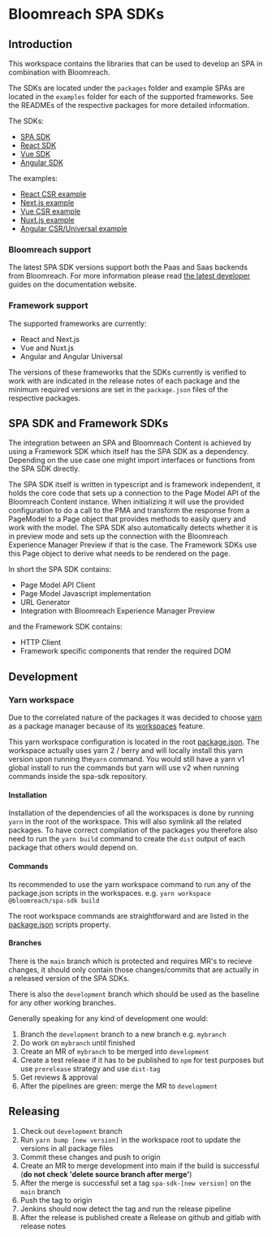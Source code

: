 # Bloomreach SPA SDKs

## Introduction

This workspace contains the libraries that can be used to develop an SPA in
combination with Bloomreach.

The SDKs are located under the `packages` folder and example SPAs are located in
the `examples` folder for each of the supported frameworks. See the READMEs of
the respective packages for more detailed information.

The SDKs:

- [SPA SDK](./packages/spa-sdk/README.md)
- [React SDK](./packages/react-sdk/README.md)
- [Vue SDK](./packages/vue-sdk/README.md)
- [Angular SDK](./packages/ng-sdk/README.md)

The examples:

- [React CSR example](./examples/react/README.md)
- [Next.js example](./examples/next/README.md)
- [Vue CSR example](./examples/vue/README.md)
- [Nuxt.js example](./examples/nuxt/README.md)
- [Angular CSR/Universal example](./examples/angular/README.md)

### Bloomreach support

The latest SPA SDK versions support both the Paas and Saas backends from
Bloomreach. For more information please read [the latest developer](https://documentation.bloomreach.com/developers/content/tutorials/get-started.html)
guides on the documentation website.

### Framework support

The supported frameworks are currently:

- React and Next.js
- Vue and Nuxt.js
- Angular and Angular Universal

The versions of these frameworks that the SDKs currently is verified to work
with are indicated in the release notes of each package and the minimum required
versions are set in the `package.json` files of the respective packages.

## SPA SDK and Framework SDKs

The integration between an SPA and Bloomreach Content is achieved by using a
Framework SDK which itself has the SPA SDK as a dependency. Depending on the use
case one might import interfaces or functions from the SPA SDK directly.

The SPA SDK itself is written in typescript and is framework independent, it
holds the core code that sets up a connection to the Page Model API of the
Bloomreach Content instance. When initializing it will use the provided
configuration to do a call to the PMA and transform the response from a
PageModel to a Page object that provides methods to easily query and work with
the model. The SPA SDK also automatically detects whether it is in preview mode
and sets up the connection with the Bloomreach Experience Manager Preview if
that is the case. The Framework SDKs use this Page object to derive what needs
to be rendered on the page.

In short the SPA SDK contains:

- Page Model API Client
- Page Model Javascript implementation
- URL Generator
- Integration with Bloomreach Experience Manager Preview

and the Framework SDK contains:

- HTTP Client
- Framework specific components that render the required DOM

## Development

### Yarn workspace

Due to the correlated nature of the packages it was decided to choose
[yarn](https://yarnpkg.com/) as a package manager because of its
[workspaces](https://yarnpkg.com/features/workspaces) feature.

This yarn workspace configuration is located in the root
[package.json](./package.json). The workspace actually uses yarn 2 / berry and
will locally install this yarn version upon running the`yarn` command. You would
still have a yarn v1 global install to run the commands but yarn will use v2
when running commands inside the spa-sdk repository.

#### Installation

Installation of the dependencies of all the workspaces is done by running `yarn`
in the root of the workspace. This will also symlink all the related packages.
To have correct compilation of the packages you therefore also need to run the
`yarn build` command to create the `dist` output of each package that others
would depend on.

#### Commands

Its recommended to use the yarn workspace command to run any of the package.json
scripts in the workspaces. e.g. `yarn workspace @bloomreach/spa-sdk build`

The root workspace commands are straightforward and are listed in the
[package.json](./package.json) scripts property.

#### Branches

There is the `main` branch which is protected and requires MR's to recieve
changes, it should only contain those changes/commits that are actually in a
released version of the SPA SDKs.

There is also the `development` branch which should be used as the baseline for
any other working branches.

Generally speaking for any kind of development one would:

1. Branch the `development` branch to a new branch e.g. `mybranch`
2. Do work on `mybranch` until finished
3. Create an MR of `mybranch` to be merged into `development`
4. Create a test release if it has to be published to `npm` for test purposes but use `prerelease` strategy and use `dist-tag`
5. Get reviews & approval
6. After the pipelines are green: merge the MR to `development`

## Releasing

1. Check out `development` branch 
2. Run `yarn bump [new version]` in the workspace root to update the versions in all package files
3. Commit these changes and push to origin
4. Create an MR to merge development into main if the build is successful (**do not check 'delete source branch after merge'**)
5. After the merge is successful set a tag `spa-sdk-[new version]` on the `main` branch
6. Push the tag to origin
7. Jenkins should now detect the tag and run the release pipeline
8. After the release is published create a Release on github and gitlab with release notes

